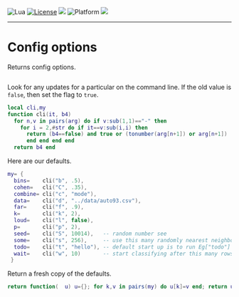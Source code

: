 
<img alt="Lua" src="https://img.shields.io/badge/lua-v5.4-blue">&nbsp;<a 
href="https://github.com/timm/keys/blob/master/LICENSE.md"><img
alt="License" src="https://img.shields.io/badge/license-unlicense-red"></a> <img
src="https://img.shields.io/badge/purpose-ai%20,%20se-blueviolet"> <img
alt="Platform" src="https://img.shields.io/badge/platform-osx%20,%20linux-lightgrey"> <a
href="https://github.com/timm/keys/actions"><img
src="https://github.com/timm/keys/actions/workflows/unit-test.yml/badge.svg"></a>

<hr>

# Config options
Returns config options.

```lua
```
Look for any updates for a particular on the command line.
If the  old value is `false`, then set the flag to  `true`.

```lua
local cli,my
function cli(it, b4)
  for n,v in pairs(arg) do if v:sub(1,1)=="-" then
    for i = 2,#str do if it==v:sub(i,i) then
      return (b4==false) and true or (tonumber(arg[n+1]) or arg[n+1]) 
      end end end end 
  return b4 end
```
Here are our defaults.

```lua
my= {
  bins=    cli("b", .5),
  cohen=   cli("C", .35),
  combine= cli("c", "mode"),
  data=    cli("d", "../data/auto93.csv"),
  far=     cli("f", .9),
  k=       cli("k", 2),  
  loud=    cli("l", false),
  p=       cli("p", 2), 
  seed=    cli("S", 10014),   -- random number see
  some=    cli("s", 256),     -- use this many randomly nearest neighbors
  todo=    cli("t", "hello"), -- default start up is to run Eg["todo"]
  wait=    cli("w", 10)       -- start classifying after this many rows
 }
```
Return a fresh copy of the defaults.

```lua
return function(  u) u={}; for k,v in pairs(my) do u[k]=v end; return u end

```

